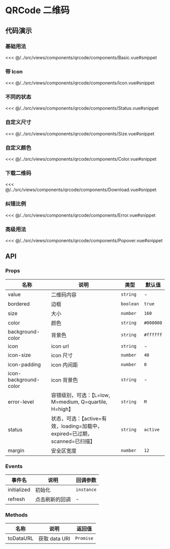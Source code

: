 # QRCode 二维码

## 代码演示

### 基础用法

<<< @/../src/views/components/qrcode/components/Basic.vue#snippet

### 带 Icon

<<< @/../src/views/components/qrcode/components/Icon.vue#snippet

### 不同的状态

<<< @/../src/views/components/qrcode/components/Status.vue#snippet

### 自定义尺寸

<<< @/../src/views/components/qrcode/components/Size.vue#snippet

### 自定义颜色

<<< @/../src/views/components/qrcode/components/Color.vue#snippet

### 下载二维码

<<< @/../src/views/components/qrcode/components/Download.vue#snippet

### 纠错比例

<<< @/../src/views/components/qrcode/components/Error.vue#snippet

### 高级用法

<<< @/../src/views/components/qrcode/components/Popover.vue#snippet

## API

### Props

| 名称<img width="160"/> | 说明                                                                        | 类型      | 默认值    |
| ---------------------- | --------------------------------------------------------------------------- | --------- | --------- |
| value                  | 二维码内容                                                                  | `string`  | -         |
| bordered               | 边框                                                                        | `boolean` | `true`    |
| size                   | 大小                                                                        | `number`  | `160`     |
| color                  | 颜色                                                                        | `string`  | `#000000` |
| background-color       | 背景色                                                                      | `string`  | `#ffffff` |
| icon                   | icon url                                                                    | `string`  | -         |
| icon-size              | icon 尺寸                                                                   | `number`  | `40`      |
| icon-padding           | icon 内间距                                                                 | `number`  | `0`       |
| icon-background-color  | icon 背景色                                                                 | `string`  | -         |
| error-level            | 容错级别，可选：【L=low, M=medium, Q=quartile, H=high】                     | `string`  | `M`       |
| status                 | 状态，可选：【active=有效，loading=加载中，expired=已过期，scanned=已扫描】 | `string`  | `active`  |
| margin                 | 安全区宽度                                                                  | `number`  | `12`      |

### Events

| 事件名      | 说明           | 回调参数   |
| ----------- | -------------- | ---------- |
| initialized | 初始化         | `instance` |
| refresh     | 点击刷新的回调 | -          |

### Methods

| 名称      | 说明          | 返回值    |
| --------- | ------------- | --------- |
| toDataURL | 获取 data URI | `Promise` |
